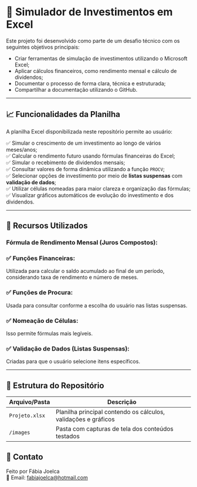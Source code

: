 # 💸 Simulador de Investimentos em Excel

Este projeto foi desenvolvido como parte de um desafio técnico com os seguintes objetivos principais:

- Criar ferramentas de simulação de investimentos utilizando o Microsoft Excel;
- Aplicar cálculos financeiros, como rendimento mensal e cálculo de dividendos;
- Documentar o processo de forma clara, técnica e estruturada;
- Compartilhar a documentação utilizando o GitHub.

---

## 📈 Funcionalidades da Planilha

A planilha Excel disponibilizada neste repositório permite ao usuário:

✅ Simular o crescimento de um investimento ao longo de vários meses/anos;  
✅ Calcular o rendimento futuro usando fórmulas financeiras do Excel;  
✅ Simular o recebimento de dividendos mensais;  
✅ Consultar valores de forma dinâmica utilizando a função `PROCV`;  
✅ Selecionar opções de investimento por meio de **listas suspensas** com **validação de dados**;  
✅ Utilizar células nomeadas para maior clareza e organização das fórmulas;  
✅ Visualizar gráficos automáticos de evolução do investimento e dos dividendos.


---

## 🧮 Recursos Utilizados

### Fórmula de Rendimento Mensal (Juros Compostos):

### ✅ Funções Financeiras:
Utilizada para calcular o saldo acumulado ao final de um período, considerando taxa de rendimento e número de meses.

### ✅ Funções de Procura:
Usada para consultar conforme a escolha do usuário nas listas suspensas.

### ✅ Nomeação de Células:
Isso permite fórmulas mais legíveis.

### ✅ Validação de Dados (Listas Suspensas):
Criadas para que o usuário selecione itens específicos.


---

## 📂 Estrutura do Repositório

| Arquivo/Pasta                  | Descrição                                                       |
|--------------------------------|-----------------------------------------------------------------|
| `Projeto.xlsx`                 | Planilha principal contendo os cálculos, validações e gráficos |
| `/images`                      | Pasta com capturas de tela dos conteúdos testados             |



## 📧 Contato
Feito por Fábia Joelca  
📧 Email: fabiajoelca@hotmail.com
